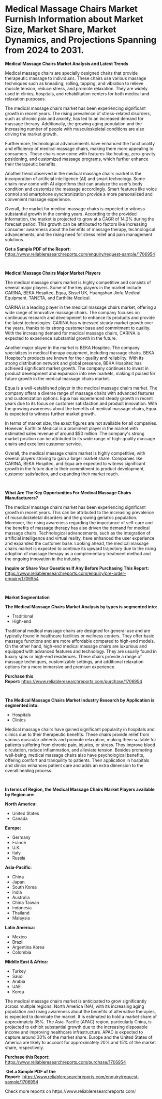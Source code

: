<p><h1>Medical Massage Chairs Market Furnish Information about Market Size, Market Share, Market Dynamics, and Projections Spanning from 2024 to 2031.</h1></p><p><strong>Medical Massage Chairs Market Analysis and Latest Trends</strong></p>
<p><p>Medical massage chairs are specially designed chairs that provide therapeutic massage to individuals. These chairs use various massage techniques such as kneading, rolling, tapping, and vibration to relieve muscle tension, reduce stress, and promote relaxation. They are widely used in clinics, hospitals, and rehabilitation centers for both medical and relaxation purposes.</p><p>The medical massage chairs market has been experiencing significant growth in recent years. The rising prevalence of stress-related disorders, such as chronic pain and anxiety, has led to an increased demand for massage therapy. Additionally, the growing aging population and the increasing number of people with musculoskeletal conditions are also driving the market growth.</p><p>Furthermore, technological advancements have enhanced the functionality and efficiency of medical massage chairs, making them more appealing to consumers. These chairs now come with features like heating, zero-gravity positioning, and customized massage programs, which further enhance their therapeutic benefits.</p><p>Another trend observed in the medical massage chairs market is the incorporation of artificial intelligence (AI) and smart technology. Some chairs now come with AI algorithms that can analyze the user's body condition and customize the massage accordingly. Smart features like voice control and smartphone synchronization provide a more personalized and convenient massage experience.</p><p>Overall, the market for medical massage chairs is expected to witness substantial growth in the coming years. According to the provided information, the market is projected to grow at a CAGR of 14.2% during the forecast period. This growth can be attributed to factors like increasing consumer awareness about the benefits of massage therapy, technological advancements, and the rising need for stress relief and pain management solutions.</p></p>
<p><strong>Get a Sample PDF of the Report:&nbsp;</strong> <a href="https://www.reliableresearchreports.com/enquiry/request-sample/1706954">https://www.reliableresearchreports.com/enquiry/request-sample/1706954</a></p>
<p>&nbsp;</p>
<p><strong>Medical Massage Chairs Major Market Players</strong></p>
<p><p>The medical massage chairs market is highly competitive and consists of several major players. Some of the key players in the market include CARINA, BEKA Hospitec, Equa, Sissel UK, Huangshan Jinfu Medical Equipment, TANETA, and Earthlite Medical.</p><p>CARINA is a leading player in the medical massage chairs market, offering a wide range of innovative massage chairs. The company focuses on continuous research and development to enhance its products and provide the latest technologies. CARINA has witnessed steady market growth over the years, thanks to its strong customer base and commitment to quality. With the increasing demand for medical massage chairs, CARINA is expected to experience substantial growth in the future.</p><p>Another major player in the market is BEKA Hospitec. The company specializes in medical therapy equipment, including massage chairs. BEKA Hospitec's products are known for their quality and reliability. With its strong distribution network and global presence, BEKA Hospitec has achieved significant market growth. The company continues to invest in product development and expansion into new markets, making it poised for future growth in the medical massage chairs market.</p><p>Equa is a well-established player in the medical massage chairs market. The company offers a diverse range of massage chairs with advanced features and customization options. Equa has experienced steady growth in recent years due to its focus on customer satisfaction and product innovation. With the growing awareness about the benefits of medical massage chairs, Equa is expected to witness further market growth.</p><p>In terms of market size, the exact figures are not available for all companies. However, Earthlite Medical is a prominent player in the market with estimated sales revenue of around $50 million. The company's strong market position can be attributed to its wide range of high-quality massage chairs and excellent customer service.</p><p>Overall, the medical massage chairs market is highly competitive, with several players striving to gain a larger market share. Companies like CARINA, BEKA Hospitec, and Equa are expected to witness significant growth in the future due to their commitment to product development, customer satisfaction, and expanding their market reach.</p></p>
<p>&nbsp;</p>
<p><strong>What Are The Key Opportunities For Medical Massage Chairs Manufacturers?</strong></p>
<p><p>The medical massage chairs market has been experiencing significant growth in recent years. This can be attributed to the increasing prevalence of musculoskeletal disorders and the growing geriatric population. Moreover, the rising awareness regarding the importance of self-care and the benefits of massage therapy has also driven the demand for medical massage chairs. Technological advancements, such as the integration of artificial intelligence and virtual reality, have enhanced the user experience and expanded the customer base. Looking ahead, the medical massage chairs market is expected to continue its upward trajectory due to the rising adoption of massage therapy as a complementary treatment method and the ongoing innovation in the industry.</p></p>
<p><strong>Inquire or Share Your Questions If Any Before Purchasing This Report:</strong> <a href="https://www.reliableresearchreports.com/enquiry/pre-order-enquiry/1706954">https://www.reliableresearchreports.com/enquiry/pre-order-enquiry/1706954</a></p>
<p>&nbsp;</p>
<p><strong>Market Segmentation</strong></p>
<p><strong>The Medical Massage Chairs Market Analysis by types is segmented into:</strong></p>
<p><ul><li>Traditional</li><li>High-end</li></ul></p>
<p><p>Traditional medical massage chairs are designed for general use and are typically found in healthcare facilities or wellness centers. They offer basic massage functions and are more affordable compared to high-end models. On the other hand, high-end medical massage chairs are luxurious and equipped with advanced features and technology. They are usually found in luxury spas or high-end residences. These chairs provide a range of massage techniques, customizable settings, and additional relaxation options for a more immersive and premium experience.</p></p>
<p><strong>Purchase this Report:&nbsp;</strong><a href="https://www.reliableresearchreports.com/purchase/1706954">https://www.reliableresearchreports.com/purchase/1706954</a></p>
<p>&nbsp;</p>
<p><strong>The Medical Massage Chairs Market Industry Research by Application is segmented into:</strong></p>
<p><ul><li>Hospitals</li><li>Clinics</li></ul></p>
<p><p>Medical massage chairs have gained significant popularity in hospitals and clinics due to their therapeutic benefits. These chairs provide relief from various muscular ailments and promote relaxation, making them suitable for patients suffering from chronic pain, injuries, or stress. They improve blood circulation, reduce inflammation, and alleviate tension. Besides promoting well-being, medical massage chairs also have psychological benefits, offering comfort and tranquility to patients. Their application in hospitals and clinics enhances patient care and adds an extra dimension to the overall healing process.</p></p>
<p>&nbsp;</p>
<p><strong>In terms of Region, the Medical Massage Chairs Market Players available by Region are:</strong></p>
<p>
    <p> <strong> North America: </strong>
        <ul>
            <li>United States</li>
            <li>Canada</li>
        </ul>
        </p> 
    <p> <strong> Europe: </strong>
        <ul>
            <li>Germany</li>
            <li>France</li>
            <li>U.K.</li>
            <li>Italy</li>
            <li>Russia</li>
        </ul>
        </p> 
    <p> <strong> Asia-Pacific: </strong>
        <ul>
            <li>China</li>
            <li>Japan</li>
            <li>South Korea</li>
            <li>India</li>
            <li>Australia</li>
            <li>China Taiwan</li>
            <li>Indonesia</li>
            <li>Thailand</li>
            <li>Malaysia</li>
        </ul>
        </p> 
    <p> <strong> Latin America: </strong>
        <ul>
            <li>Mexico</li>
            <li>Brazil</li>
            <li>Argentina Korea</li>
            <li>Colombia</li>
        </ul>
        </p> 
    <p> <strong> Middle East & Africa: </strong>
        <ul>
            <li>Turkey</li>
            <li>Saudi</li>
            <li>Arabia</li>
            <li>UAE</li>
            <li>Korea</li>
        </ul>
    </p>
    </p>
<p><p>The medical massage chairs market is anticipated to grow significantly across multiple regions. North America (NA), with its increasing aging population and rising awareness about the benefits of alternative therapies, is expected to dominate the market. It is estimated to hold a market share of approximately 35%. The Asia-Pacific (APAC) region, particularly China, is projected to exhibit substantial growth due to the increasing disposable income and improving healthcare infrastructure. APAC is expected to capture around 30% of the market share. Europe and the United States of America are likely to account for approximately 20% and 15% of the market share, respectively.</p></p>
<p><strong>Purchase this Report: </strong><a href="https://www.reliableresearchreports.com/purchase/1706954">https://www.reliableresearchreports.com/purchase/1706954</a></p>
<p>&nbsp;<strong>Get a Sample PDF of the Report:&nbsp;&nbsp;</strong><a href="https://www.reliableresearchreports.com/enquiry/request-sample/1706954">https://www.reliableresearchreports.com/enquiry/request-sample/1706954</a></p>
<p><strong></strong></p>
<p>Check more reports on https://www.reliableresearchreports.com/</p>